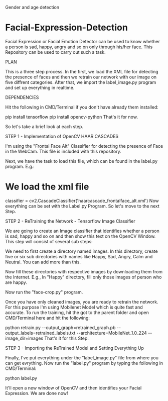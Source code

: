 Gender and age detection
# Facial-Expression-Detection
Facial Expression or Facial Emotion Detector can be used to know whether a person is sad, happy, angry and so on only through his/her face. This Repository can be used to carry out such a task.

PLAN

This is a three step process. In the first, we load the XML file for detecting the presence of faces and then we retrain our network with our image on five diffrent categories. After that, we import the label_image.py program and set up everything in realtime.

DEPENDENCIES

Hit the following in CMD/Terminal if you don't have already them installed:

pip install tensorflow
pip install opencv-python
That's it for now.

So let's take a brief look at each step.

STEP 1 - Implementation of OpenCV HAAR CASCADES

I'm using the "Frontal Face Alt" Classifier for detecting the presence of Face in the WebCam. This file is included with this repository.

Next, we have the task to load this file, which can be found in the label.py program. E.g.:

# We load the xml file
classifier = cv2.CascadeClassifier('haarcascade_frontalface_alt.xml')
Now everything can be set with the Label.py Program. So let's move to the next Step.

STEP 2 - ReTraining the Network - Tensorflow Image Classifier

We are going to create an Image classifier that identifies whether a person is sad, happy and so on and then show this text on the OpenCV Window. This step will consist of several sub steps:

We need to first create a directory named images. In this directory, create five or six sub directories with names like Happy, Sad, Angry, Calm and Neutral. You can add more than this.

Now fill these directories with respective images by downloading them from the Internet. E.g., In "Happy" directory, fill only those images of person who are happy.

Now run the "face-crop.py" program.

Once you have only cleaned images, you are ready to retrain the network. For this purpose I'm using Mobilenet Model which is quite fast and accurate. To run the training, hit the got to the parent folder and open CMD/Terminal here and hit the following:


python retrain.py --output_graph=retrained_graph.pb --output_labels=retrained_labels.txt --architecture=MobileNet_1.0_224 --image_dir=images
That's it for this Step.


STEP 3 - Importing the ReTrained Model and Setting Everything Up

Finally, I've put everything under the "label_image.py" file from where you can get evrything. Now run the "label.py" program by typing the following in CMD/Terminal:

 python label.py

It'll open a new window of OpenCV and then identifies your Facial Expression. We are done now!
